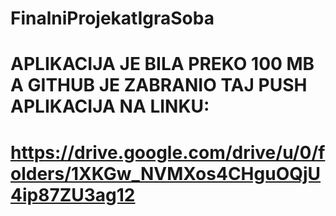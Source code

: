 # FinalniProjekatIgraSoba
# APLIKACIJA JE BILA PREKO 100 MB A GITHUB JE ZABRANIO TAJ PUSH APLIKACIJA NA LINKU:
# https://drive.google.com/drive/u/0/folders/1XKGw_NVMXos4CHguOQjU4ip87ZU3ag12
